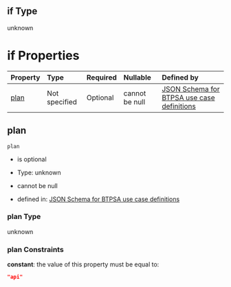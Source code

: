 ## if Type

unknown

# if Properties

| Property      | Type          | Required | Nullable       | Defined by                                                                                                                                                                                                                                    |
| :------------ | :------------ | :------- | :------------- | :-------------------------------------------------------------------------------------------------------------------------------------------------------------------------------------------------------------------------------------------- |
| [plan](#plan) | Not specified | Optional | cannot be null | [JSON Schema for BTPSA use case definitions](btpsa-usecase-properties-services-items-allof-1-then-allof-103-then-allof-0-if-properties-plan.md "undefined#/properties/services/items/allOf/1/then/allOf/103/then/allOf/0/if/properties/plan") |

## plan



`plan`

*   is optional

*   Type: unknown

*   cannot be null

*   defined in: [JSON Schema for BTPSA use case definitions](btpsa-usecase-properties-services-items-allof-1-then-allof-103-then-allof-0-if-properties-plan.md "undefined#/properties/services/items/allOf/1/then/allOf/103/then/allOf/0/if/properties/plan")

### plan Type

unknown

### plan Constraints

**constant**: the value of this property must be equal to:

```json
"api"
```

